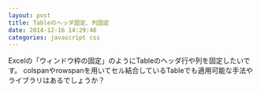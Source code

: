 ```yaml
---
layout: post
title: Tableのヘッダ固定、列固定
date: 2014-12-16 14:29:40
categories: javascript css
---
```

<!-- {% raw %} -->
<p>Excelの「ウィンドウ枠の固定」のようにTableのヘッダ行や列を固定したいです。
colspanやrowspanを用いてセル結合しているTableでも適用可能な手法やライブラリはあるでしょうか？</p>
<!-- {% endraw %} -->
